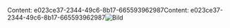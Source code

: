 <span data-ttu-id="20986-101">Content: e023ce37-2344-49c6-8b17-665593962987</span><span class="sxs-lookup"><span data-stu-id="20986-101">Content: e023ce37-2344-49c6-8b17-665593962987</span></span>![Bild](fb750d01-20ee-42f9-bd7c-a795443b2ebd.png)
